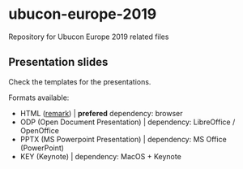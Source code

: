 # ubucon-europe-2019
Repository for Ubucon Europe 2019 related files


## Presentation slides
Check the templates for the presentations.

Formats available:
* HTML ([remark](https://remarkjs.com)) |  **prefered** dependency: browser
* ODP (Open Document Presentation) | dependency: LibreOffice / OpenOffice
* PPTX (MS Powerpoint Presentation) | dependency: MS Office (PowerPoint)
* KEY (Keynote) | dependency: MacOS + Keynote 

